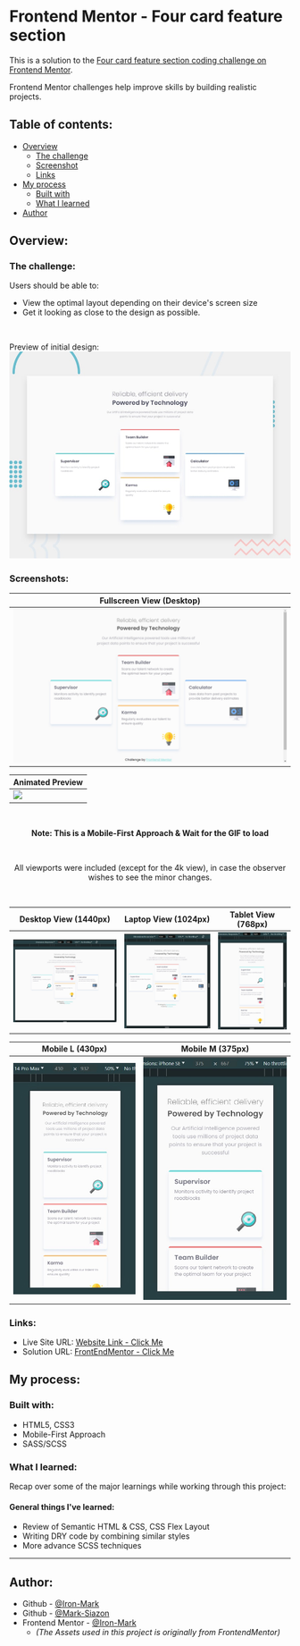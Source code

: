 # Frontend Mentor - Four card feature section

This is a solution to the [Four card feature section coding challenge on Frontend Mentor](https://www.frontendmentor.io/challenges/four-card-feature-section-weK1eFYK/hub).

Frontend Mentor challenges help improve skills by building realistic projects.

## Table of contents:

- [Overview](#overview)
  - [The challenge](#the-challenge)
  - [Screenshot](#screenshots)
  - [Links](#links)
- [My process](#my-process)
  - [Built with](#built-with)
  - [What I learned](#what-i-learned)
- [Author](#author)

## Overview:

### The challenge:

Users should be able to:

- View the optimal layout depending on their device's screen size
- Get it looking as close to the design as possible.

<br>

Preview of initial design:
![Design preview for the Order summary card coding challenge](./documentations_md/design/desktop-preview.jpg)

### Screenshots:

<div align="center">

| Fullscreen View (Desktop)                             |
| ----------------------------------------------------- |
| ![](documentations_md/design-finished/0.1-Original_20240719_141305.jpg) | 

| Animated Preview |
| ---------------------------------------------------------------------------------- |
| ![](documentations_md/design-finished/0.3-animatedResult-20240719_142050.gif)                                        |

<br>

**Note: This is a Mobile-First Approach & Wait for the GIF to load**

<br>

All viewports were included (except for the 4k view), in case the observer wishes to see the minor changes.

<br>

| Desktop View (1440px)                                | Laptop View (1024px)                                | Tablet View (768px)                                    |
| ---------------------------------------------------- | --------------------------------------------------- | ------------------------------------------------------ |
| ![](documentations_md/design-finished/1.0-Desktop-20240719_141505.jpg) | ![](documentations_md/design-finished/1.1-Laptop-20240719_141536.jpg) | ![](documentations_md/design-finished/1.2-Tablet-20240719_141601.jpg) |

| Mobile L (430px)                                     | Mobile M (375px)                          |
| ----------------------------------------------------- | ---------------------------------------------------- |
| ![](documentations_md/design-finished/1.3-MobileL-20240719_141630.jpg) | ![](documentations_md/design-finished/1.4-MobileM-20240719_141654.jpg)
</div>

### Links:

- Live Site URL: [Website Link - Click Me](https://mark-siazon.github.io/FM-Four-Card-Feature-Section/)
- Solution URL: [FrontEndMentor - Click Me](https://www.frontendmentor.io/solutions/four-card-feature-section-responsive-mobile-first-using-advance-scss-R8Kr1ihsLR)

## My process:

### Built with:

- HTML5, CSS3
- Mobile-First Approach
- SASS/SCSS

### What I learned:

Recap over some of the major learnings while working through this project:

#### General things I've learned:

- Review of Semantic HTML & CSS, CSS Flex Layout
- Writing DRY code by combining similar styles
- More advance SCSS techniques

<hr>

## Author:

- Github - [@Iron-Mark](https://github.com/Iron-Mark)
- Github - [@Mark-Siazon](https://github.com/Mark-Siazon)
- Frontend Mentor - [@Iron-Mark](https://www.frontendmentor.io/profile/Iron-Mark)
  - _(The Assets used in this project is originally from FrontendMentor)_